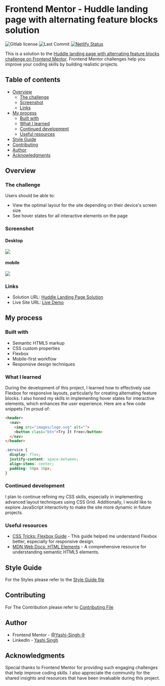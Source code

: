 # Frontend Mentor - Huddle landing page with alternating feature blocks solution

![Gitlab license](https://img.shields.io/badge/license-MIT-blue)
![Last Commit](https://img.shields.io/github/last-commit/Yashi-Singh-9/Huddle-Landing-Page-with-Alternating-Feature-Blocks)
[![Netlify Status](https://api.netlify.com/api/v1/badges/0a0cc02e-1aa8-40c0-aa1e-5acd4d340e9b/deploy-status)](https://app.netlify.com/sites/huddle-landing-page-alternating-yashi/deploys)


This is a solution to the [Huddle landing page with alternating feature blocks challenge on Frontend Mentor](https://www.frontendmentor.io/challenges/huddle-landing-page-with-alternating-feature-blocks-5ca5f5981e82137ec91a5100). Frontend Mentor challenges help you improve your coding skills by building realistic projects.

## Table of contents

- [Overview](#overview)
  - [The challenge](#the-challenge)
  - [Screenshot](#screenshot)
  - [Links](#links)
- [My process](#my-process)
  - [Built with](#built-with)
  - [What I learned](#what-i-learned)
  - [Continued development](#continued-development)
  - [Useful resources](#useful-resources)
- [Style Guide](#style-guide)
- [Contributing](#contributing)
- [Author](#author)
- [Acknowledgments](#acknowledgments)

## Overview

### The challenge

Users should be able to:

- View the optimal layout for the site depending on their device's screen size
- See hover states for all interactive elements on the page

### Screenshot

#### Desktop 

![](design/desktop-design.jpg)

#### mobile 

![](design/mobile-design.jpg)

### Links

- Solution URL: [Huddle Landing Page Solution](https://gitlab.com/Yashi-Singh-9/huddle-landing-page-with-alternating-feature-blocks.git)
- Live Site URL: [Live Demo](https://huddle-landing-page-alternating-yashi.netlify.app)

## My process

### Built with

- Semantic HTML5 markup
- CSS custom properties
- Flexbox
- Mobile-first workflow
- Responsive design techniques

### What I learned

During the development of this project, I learned how to effectively use Flexbox for responsive layouts, particularly for creating alternating feature blocks. I also honed my skills in implementing hover states for interactive elements, which enhances the user experience. Here are a few code snippets I'm proud of:

```html
<header>
  <nav>
    <img src="images/logo.svg" alt="">
    <button class="btn">Try It Free</button>
  </nav>
</header>
```

```css
.service {
  display: flex;
  justify-content: space-between;
  align-items: center;
  padding: 50px 10px;
}
```

### Continued development

I plan to continue refining my CSS skills, especially in implementing advanced layout techniques using CSS Grid. Additionally, I would like to explore JavaScript interactivity to make the site more dynamic in future projects.

### Useful resources

- [CSS Tricks: Flexbox Guide](https://css-tricks.com/snippets/css/a-guide-to-flexbox/) - This guide helped me understand Flexbox better, especially for responsive design.
- [MDN Web Docs: HTML Elements](https://developer.mozilla.org/en-US/docs/Web/HTML/Element) - A comprehensive resource for understanding semantic HTML5 elements.

## Style Guide

For the Styles please refer to the [Style Guide file](style-guide.md)

## Contributing

For The Contribution please refer to [Contributing File](CONTRIBUTING.md)

## Author

- Frontend Mentor - [@Yashi-Singh-9](https://www.frontendmentor.io/profile/Yashi-Singh-9)
- LinkedIn - [Yashi Singh](https://www.linkedin.com/in/yashi-singh-b4143a246)

## Acknowledgments

Special thanks to Frontend Mentor for providing such engaging challenges that help improve coding skills. I also appreciate the community for the shared insights and resources that have been invaluable during this project.
